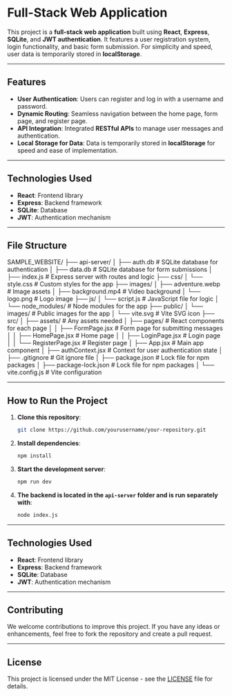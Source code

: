 # Full-Stack Web Application

This project is a **full-stack web application** built using **React**, **Express**, **SQLite**, and **JWT authentication**. It features a user registration system, login functionality, and basic form submission. For simplicity and speed, user data is temporarily stored in **localStorage**.

---

## Features

- **User Authentication**: Users can register and log in with a username and password.
- **Dynamic Routing**: Seamless navigation between the home page, form page, and register page.
- **API Integration**: Integrated **RESTful APIs** to manage user messages and authentication.
- **Local Storage for Data**: Data is temporarily stored in **localStorage** for speed and ease of implementation.

---

## Technologies Used

- **React**: Frontend library
- **Express**: Backend framework
- **SQLite**: Database
- **JWT**: Authentication mechanism

---

## File Structure
SAMPLE_WEBSITE/
├── api-server/
│   ├── auth.db       # SQLite database for authentication
│   ├── data.db       # SQLite database for form submissions
│   ├── index.js      # Express server with routes and logic
├── css/
│   └── style.css     # Custom styles for the app
├── images/
│   ├── adventure.webp # Image assets
│   ├── background.mp4 # Video background
│   └── logo.png       # Logo image
├── js/
│   └── script.js      # JavaScript file for logic
│   └── node_modules/  # Node modules for the app
├── public/
│   └── images/        # Public images for the app
│   └── vite.svg       # Vite SVG icon
├── src/
│   ├── assets/        # Any assets needed
│   ├── pages/         # React components for each page
│   │   ├── FormPage.jsx # Form page for submitting messages
│   │   ├── HomePage.jsx # Home page
│   │   ├── LoginPage.jsx # Login page
│   │   └── RegisterPage.jsx # Register page
│   ├── App.jsx         # Main app component
│   ├── authContext.jsx # Context for user authentication state
│   ├── .gitignore      # Git ignore file
│   ├── package.json    # Lock file for npm packages
│   ├── package-lock.json # Lock file for npm packages
│   └── vite.config.js  # Vite configuration

---

## How to Run the Project

1. **Clone this repository**:

    ```bash
    git clone https://github.com/yourusername/your-repository.git
    ```

2. **Install dependencies**:

    ```bash
    npm install
    ```

3. **Start the development server**:

    ```bash
    npm run dev
    ```

4. **The backend is located in the `api-server` folder and is run separately with**:

    ```bash
    node index.js
    ```

---

## Technologies Used

- **React**: Frontend library
- **Express**: Backend framework
- **SQLite**: Database
- **JWT**: Authentication mechanism

---

## Contributing

We welcome contributions to improve this project. If you have any ideas or enhancements, feel free to fork the repository and create a pull request.

---

## License

This project is licensed under the MIT License - see the [LICENSE](LICENSE) file for details.

